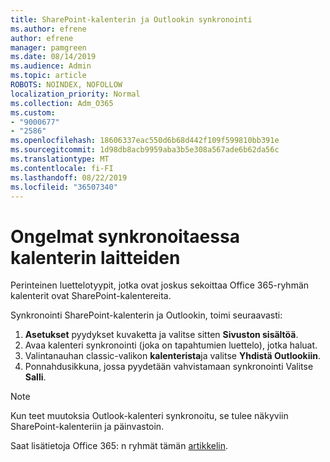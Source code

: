 ```yaml
---
title: SharePoint-kalenterin ja Outlookin synkronointi
ms.author: efrene
author: efrene
manager: pamgreen
ms.date: 08/14/2019
ms.audience: Admin
ms.topic: article
ROBOTS: NOINDEX, NOFOLLOW
localization_priority: Normal
ms.collection: Adm_O365
ms.custom:
- "9000677"
- "2586"
ms.openlocfilehash: 18606337eac550d6b68d442f109f599810bb391e
ms.sourcegitcommit: 1d98db8acb9959aba3b5e308a567ade6b62da56c
ms.translationtype: MT
ms.contentlocale: fi-FI
ms.lasthandoff: 08/22/2019
ms.locfileid: "36507340"
---
```

# <a name="issues-synchronizing-your-calendar-to-devices"></a>Ongelmat synkronoitaessa kalenterin laitteiden

Perinteinen luettelotyypit, jotka ovat joskus sekoittaa Office 365-ryhmän kalenterit ovat SharePoint-kalentereita.

Synkronointi SharePoint-kalenterin ja Outlookin, toimi seuraavasti:

1. **Asetukset** pyydykset kuvaketta ja valitse sitten **Sivuston sisältöä**.
2. Avaa kalenteri synkronointi (joka on tapahtumien luettelo), jotka haluat.
3. Valintanauhan classic-valikon **kalenterista**ja valitse **Yhdistä Outlookiin**.
4. Ponnahdusikkuna, jossa pyydetään vahvistamaan synkronointi Valitse **Salli**.

>[!Note]
> Kun teet muutoksia Outlook-kalenteri synkronoitu, se tulee näkyviin SharePoint-kalenteriin ja päinvastoin.

Saat lisätietoja Office 365: n ryhmät tämän [artikkelin](https://support.office.com/article/Learn-about-Office-365-groups-b565caa1-5c40-40ef-9915-60fdb2d97fa2).
